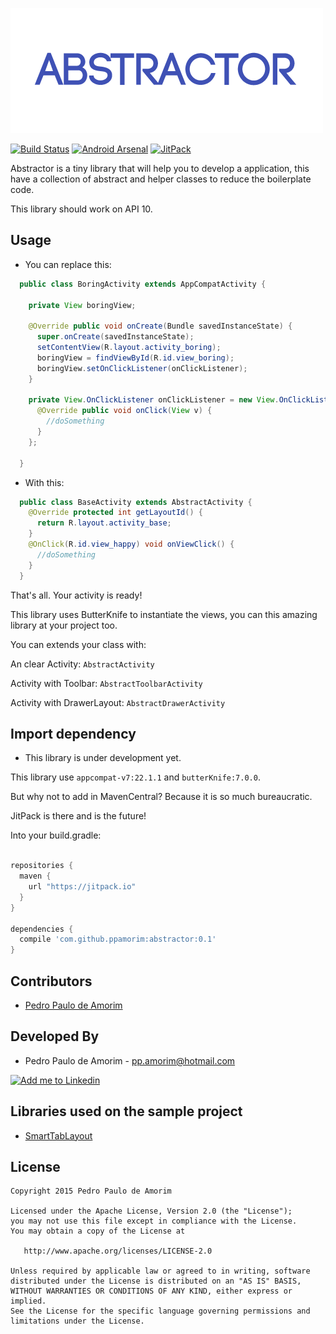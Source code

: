 ![Logo 1][10]

[![Build Status](https://api.travis-ci.org/ppamorim/Cult.svg?branch=master)](https://travis-ci.org/ppamorim/Cult)
[![Android Arsenal](https://img.shields.io/badge/Android%20Arsenal-Cult-blue.svg?style=flat)](https://android-arsenal.com/details/1/1913)
[![JitPack](https://img.shields.io/github/release/ppamorim/Cult.svg?label=JitPack%20Maven)](https://jitpack.io/#ppamorim/Cult)

Abstractor is a tiny library that will help you to develop a application, this have a collection of abstract and helper classes to reduce the boilerplate code.

This library should work on API 10.

Usage
-----

* You can replace this:

```java
  public class BoringActivity extends AppCompatActivity {

    private View boringView;

    @Override public void onCreate(Bundle savedInstanceState) {
      super.onCreate(savedInstanceState);
      setContentView(R.layout.activity_boring);
      boringView = findViewById(R.id.view_boring);
      boringView.setOnClickListener(onClickListener);
    }

    private View.OnClickListener onClickListener = new View.OnClickListener() {
      @Override public void onClick(View v) {
        //doSomething
      }
    };

  }
```

* With this:

```java
  public class BaseActivity extends AbstractActivity {
    @Override protected int getLayoutId() {
      return R.layout.activity_base;
    }
    @OnClick(R.id.view_happy) void onViewClick() {
      //doSomething
    }
  }
```

That's all. Your activity is ready!

This library uses ButterKnife to instantiate the views, you can this amazing library at your project too.

You can extends your class with:

An clear Activity: `AbstractActivity`

Activity with Toolbar: `AbstractToolbarActivity`

Activity with DrawerLayout: `AbstractDrawerActivity`

Import dependency
--------------------------------

* This library is under development yet.

This library use `appcompat-v7:22.1.1` and `butterKnife:7.0.0`.

But why not to add in MavenCentral?
Because it is so much bureaucratic.

JitPack is there and is the future!

Into your build.gradle:

```groovy

repositories {
  maven {
    url "https://jitpack.io"
  }
}

dependencies {
  compile 'com.github.ppamorim:abstractor:0.1'
}
```

Contributors
------------

* [Pedro Paulo de Amorim][3]

Developed By
------------

* Pedro Paulo de Amorim - <pp.amorim@hotmail.com>

<a href="https://www.linkedin.com/profile/view?id=185411359">
  <img alt="Add me to Linkedin" src="http://imageshack.us/a/img41/7877/smallld.png" />
</a>

Libraries used on the sample project
------------------------------------

* [SmartTabLayout][6]

License
-------

    Copyright 2015 Pedro Paulo de Amorim

    Licensed under the Apache License, Version 2.0 (the "License");
    you may not use this file except in compliance with the License.
    You may obtain a copy of the License at

       http://www.apache.org/licenses/LICENSE-2.0

    Unless required by applicable law or agreed to in writing, software
    distributed under the License is distributed on an "AS IS" BASIS,
    WITHOUT WARRANTIES OR CONDITIONS OF ANY KIND, either express or implied.
    See the License for the specific language governing permissions and
    limitations under the License.

[3]: https://github.com/ppamorim/
[5]: https://github.com/JakeWharton/butterknife
[6]: https://github.com/ogaclejapan/SmartTabLayout
[10]: ./art/logo.png
